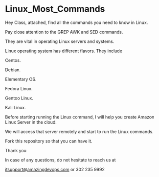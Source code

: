 # Linux_Most_Commands

Hey Class, attached, find all the commands you need to know in Linux. 

Pay close attention to the GREP AWK and SED commands. 

They are vital in operating Linux servers and systems. 

Linux operating system has different flavors. They include

Centos.

Debian.

Elementary OS.

Fedora Linux.

Gentoo Linux.

Kali Linux.

Before starting running the Linux command, I will help you create Amazon Linux Server in the cloud. 

We will access that server remotely and start to run the Linux commands. 

Fork this repository so that you can have it. 

Thank you 

In case of any questions, do not hesitate to reach us at 

itsupport@amazingdevops.com     or   302 235 9992 
